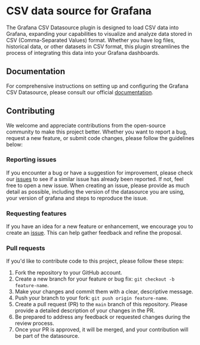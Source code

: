 # CSV data source for Grafana

The Grafana CSV Datasource plugin is designed to load CSV data into Grafana, expanding your capabilities to visualize and analyze data stored in CSV (Comma-Separated Values) format. Whether you have log files, historical data, or other datasets in CSV format, this plugin streamlines the process of integrating this data into your Grafana dashboards.

## Documentation

For comprehensive instructions on setting up and configuring the Grafana CSV Datasource, please consult our official [documentation](https://grafana.com/docs/plugins/marcusolsson-csv-datasource/latest/).

## Contributing

We welcome and appreciate contributions from the open-source community to make this project better. Whether you want to report a bug, request a new feature, or submit code changes, please follow the guidelines below:

### Reporting issues

If you encounter a bug or have a suggestion for improvement, please check our [issues](https://github.com/grafana/grafana-csv-datasource/issues) to see if a similar issue has already been reported. If not, feel free to open a new issue. When creating an issue, please provide as much detail as possible, including the version of the datasource you are using, your version of grafana and steps to reproduce the issue.

### Requesting features

If you have an idea for a new feature or enhancement, we encourage you to create an [issue](https://github.com/grafana/grafana-csv-datasource/issues). This can help gather feedback and refine the proposal.

### Pull requests

If you'd like to contribute code to this project, please follow these steps:

1. Fork the repository to your GitHub account.
2. Create a new branch for your feature or bug fix: `git checkout -b feature-name`.
3. Make your changes and commit them with a clear, descriptive message.
4. Push your branch to your fork: `git push origin feature-name`.
5. Create a pull request (PR) to the `main` branch of this repository. Please provide a detailed description of your changes in the PR.
6. Be prepared to address any feedback or requested changes during the review process.
7. Once your PR is approved, it will be merged, and your contribution will be part of the datasource.
